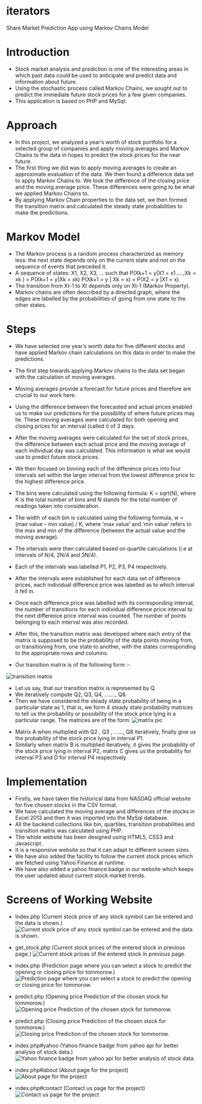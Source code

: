 iterators
=========

Share Market Prediction App using Markov Chains Model


Introduction
============

* Stock market analysis and prediction is one of the interesting areas in which past data could be used to anticipate and predict data and information about future. 
* Using the stochastic process called Markov Chains, we sought out to predict the immediate future stock prices for a few given companies.
* This application is based on PHP and MySql. 



Approach
========

* In this project, we analyzed a year’s worth of stock portfolio for a selected group of companies and apply moving averages and Markov Chains to the data in hopes to predict the stock prices for the near future. 
* The first thing we did was to apply moving averages to create an approximate evaluation of the data. We then found a difference data set to apply Markov Chains to. We took the difference of the closing price and the moving average price. These differences were going to be what we applied Markov Chains to. 
* By applying Markov Chain properties to the data set, we then formed the transition matrix and calculated the steady state probabilities to make the predictions.



Markov Model
============

* The Markov process is a random process characterized as memory less: the next state depends only on the current state and not on the sequence of events that preceded it.
* A sequence of states: X1, X2, X3, … such that
    P(Xk+1 = y|X1 = x1…..,Xk = xk ) = P(Xk+1 = y|Xk = xk)
    P(Xk+1 = y | Xk = x) = P(X2 = y |X1 = x)
* The transition from Xt-1 to Xt depends only on Xt-1 (Markov Property).
* Markov chains are often described by a directed graph, where the edges are labelled by the probabilities of going from one state to the other states.


Steps
=====

* We have selected one year’s worth data for five different stocks and have applied Markov chain calculations on this data in order to make the predictions.
* The first step towards applying Markov chains to the data set began with the calculation of moving averages.
* Moving averages provide a forecast for future prices and therefore are crucial to our work here.  
* Using the difference between the forecasted and actual prices enabled us to make our predictions for the possibility of where future prices may lie. These moving averages were calculated for both opening and closing prices for an interval (called i) of 3 days. 
* After the moving averages were calculated for the set of stock prices, the difference between each actual price and the moving average of each individual day was calculated. This information is what we would use to predict future stock prices. 
* We then focused on binning each of the difference prices into four intervals set within the larger interval from the lowest difference price to the highest difference price. 
* The bins were calculated using the following formula:
K = sqrt(N), where K is the total number of bins and N stands for the total number of readings taken into consideration. 
* The width of each bin is calculated using the following formula,
w = (max value – min value) / K, where ‘max value’ and ‘min value’ refers to the max and min of the difference (between the actual value and the moving average). 
* The intervals were then calculated based on quartile calculations (i.e at intervals of N/4, 2N/4 and 3N/4). 
* Each of the intervals was labelled P1, P2, P3, P4 respectively.

* After the intervals were established for each data set of difference prices, each individual difference price was labelled as to which interval it fell in.
* Once each difference price was labelled with its corresponding interval, the number of transitions for each individual difference price interval to the next difference price interval was counted. The number of points belonging to each interval was also recorded. 
* After this, the transition matrix was developed where each entry of the matrix is supposed to be the probability of the data points moving from, or transitioning from, one state to another, with the states corresponding to the appropriate rows and columns.
* Our transition matrix is of the following form :-

![transition matrix][transition]

[transition]: https://github.com/rohitkrai03/iterators/blob/master/docs/screens/transition.png

* Let us say, that our transition matrix is represented by Q.
* We iteratively compute Q2, Q3, Q4, ……., Q8. 
* Then we have considered the steady state probability of being in a particular state as 1, that is, we form 4 steady state probability matrices to tell us the probability or possibility of the stock price lying in a particular range.  The matrices are of the form:
![matrix pic][matrix]

[matrix]: https://github.com/rohitkrai03/iterators/blob/master/docs/screens/matrix.png

* Matrix A when multiplied with Q2 , Q3 , ……, Q8  iteratively, finally give us the probability of the stock price lying in interval P1. 
* Similarly when matrix B is multiplied iteratively, it gives the probability of the stock price lying in interval P2, matrix C gives us the probability for interval P3 and D for interval P4 respectively


Implementation
==============

* Firstly, we have taken the historical data from NASDAQ official website for five chosen stocks in the CSV format.
* We have calculated the moving average and differences of the stocks in Excel 2013 and then it was imported into the MySql database.
* All the backend collections like bin, quartiles, transition probabilities and transition matrix was calculated using PHP.
* The whole website has been designed using HTML5, CSS3 and Javascript.
* It is a responsive website so that it can adapt to different screen sizes.
* We have also added the facility to follow the current stock prices which are fetched using Yahoo Finance at runtime.
* We have also added a yahoo finance badge in our website which keeps the user updated about current stock market trends.


Screens of Working Website
==========================

* Index.php (Current stock price of any stock symbol can be entered and the data is shown.)
![Current stock price of any stock symbol can be entered and the data is shown.][screen1]

* get_stock.php (Current stock prices of the entered stock in previous page.)
![Current stock prices of the entered stock in previous page.][screen2]

* index.php (Prediction page where you can select a stock to predict the opening or closing price for tommorow.)
![Prediction page where you can select a stock to predict the opening or closing price for tommorow.][screen3]

* predict.php (Opening price Prediction of the chosen stock for tommorow.)
![Opening price Prediction of the chosen stock for tommorow.][screen4]

* predict.php (Closing price Prediction of the chosen stock for tommorow.)
![Closing price Prediction of the chosen stock for tommorow.][screen5]

* index.php#yahoo (Yahoo finance badge from yahoo api for better analysis of stock data.)
![Yahoo finance badge from yahoo api for better analysis of stock data.][screen6]

* index.php#about (About page for the project)
![About page for the project][screen7]

* index.php#contact (Contact us page for the project)
![Contact us page for the project][screen7]


[screen1]: https://github.com/rohitkrai03/iterators/blob/master/docs/screens/screen1.png
[screen2]: https://github.com/rohitkrai03/iterators/blob/master/docs/screens/screen2.png
[screen3]: https://github.com/rohitkrai03/iterators/blob/master/docs/screens/screen3.png
[screen4]: https://github.com/rohitkrai03/iterators/blob/master/docs/screens/screen4.png
[screen5]: https://github.com/rohitkrai03/iterators/blob/master/docs/screens/screen5.png
[screen6]: https://github.com/rohitkrai03/iterators/blob/master/docs/screens/screen6.png
[screen7]: https://github.com/rohitkrai03/iterators/blob/master/docs/screens/screen7.png
[screen8]: https://github.com/rohitkrai03/iterators/blob/master/docs/screens/screen8.png